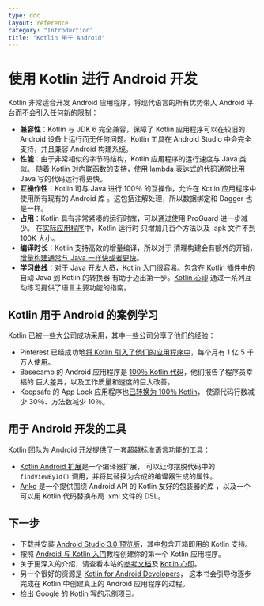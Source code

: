 ```yaml
---
type: doc
layout: reference
category: "Introduction"
title: "Kotlin 用于 Android"
---
```


# 使用 Kotlin 进行 Android 开发

Kotlin 非常适合开发 Android 应用程序，将现代语言的所有优势带入
Android 平台而不会引入任何新的限制：

  * **兼容性**：Kotlin 与 JDK 6 完全兼容，保障了 Kotlin 应用程序可以在较旧的
    Android 设备上运行而无任何问题。Kotlin 工具在 Android Studio 中会完全支持，并且兼容 Android 构建系统。
  * **性能**：由于非常相似的字节码结构，Kotlin 应用程序的运行速度与 Java 类似。
    随着 Kotlin 对内联函数的支持，使用 lambda 表达式的代码通常比用 Java 写的代码运行得更快。
  * **互操作性**：Kotlin 可与 Java 进行 100％ 的互操作，允许在 Kotlin 应用程序中使用所有现有的 Android 库
    。这包括注解处理，所以数据绑定和 Dagger 也是一样。
  * **占用**：Kotlin 具有非常紧凑的运行时库，可以通过使用 ProGuard 进一步减少。
    在[实际应用程序](https://blog.gouline.net/kotlin-production-tales-62b56057dc8a)中，Kotlin 运行时
    只增加几百个方法以及 .apk 文件不到 100K 大小。
  * **编译时长**：Kotlin 支持高效的增量编译，所以对于
    清理构建会有额外的开销，[增量构建通常与 Java 一样快或者更快](https://medium.com/keepsafe-engineering/kotlin-vs-java-compilation-speed-e6c174b39b5d)。
  * **学习曲线**：对于 Java 开发人员，Kotlin 入门很容易。包含在 Kotlin 插件中的自动 Java 到 Kotlin 的转换器
    有助于迈出第一步。[Kotlin 心印](/docs/tutorials/koans.html) 通过一系列互动练习提供了语言主要功能的指南。

## Kotlin 用于 Android 的案例学习

Kotlin 已被一些大公司成功采用，其中一些公司分享了他们的经验：

  * Pinterest 已经成功地[将 Kotlin 引入了他们的应用程序中](https://www.youtube.com/watch?v=mDpnc45WwlI)，每个月有 1 亿 5 千万人使用。
  * Basecamp 的 Android 应用程序是 [100％ Kotlin 代码](https://m.signalvnoise.com/how-we-made-basecamp-3s-android-app-100-kotlin-35e4e1c0ef12)，他们报告了程序员幸福的
    巨大差异，以及工作质量和速度的巨大改善。
  * Keepsafe 的 App Lock 应用程序也[已转换为 100％ Kotlin](https://medium.com/keepsafe-engineering/lessons-from-converting-an-app-to-100-kotlin-68984a05dcb6)，
    使源代码行数减少 30％、方法数减少 10％。

## 用于 Android 开发的工具

Kotlin 团队为 Android 开发提供了一套超越标准语言功能的工具：

 * [Kotlin Android 扩展](/docs/tutorials/android-plugin.html)是一个编译器扩展，
可以让你摆脱代码中的 `findViewById()` 调用，并将其替换为合成的编译器生成的<!--
-->属性。
 * [Anko](http://github.com/kotlin/anko) 是一个提供围绕 Android API 的 Kotlin 友好的包装器的库
   ，以及一个可以用 Kotlin 代码替换布局 .xml 文件的 DSL。

## 下一步

 * 下载并安装 [Android Studio 3.0 预览版](https://developer.android.com/studio/preview/index.html)，其中包含开箱即用的 Kotlin 支持。
 * 按照 [Android 与 Kotlin 入门](/docs/tutorials/kotlin-android.html)教程<!--
-->创建你的第一个 Kotlin 应用程序。
 * 关于更深入的介绍，请查看本站的[参考文档](index.html)及
[Kotlin 心印](/docs/tutorials/koans.html)。
 * 另一个很好的资源是 [Kotlin for Android Developers](https://leanpub.com/kotlin-for-android-developers)，
这本书会引导你逐步完成在 Kotlin 中创建真正的 Android 应用程序的过程。
 * 检出 Google 的 [Kotlin 写的示例项目](https://developer.android.com/samples/index.html?language=kotlin)。
